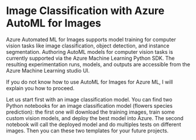 # Image Classification with Azure AutoML for Images

Azure Automated ML for Images supports model training for computer vision tasks like image classification, object detection, and instance segmentation. 
Authoring AutoML models for computer vision tasks is currently supported via the Azure Machine Learning Python SDK. The resulting experimentation runs, models, and outputs are accessible from the Azure Machine Learning studio UI. 

If you do not know how to use AutoML for Images for Azure ML, I will explain you how to proceed.

Let us start first with an image classification model. You can find two Python notebooks for an image classification model (flowers species prediction): the first one will download the training images, train some custom vision models, and deploy the best model into Azure. The second notebook will call the deployed model and do multiples tests on different images. Then you can these two templates for your future projects.

